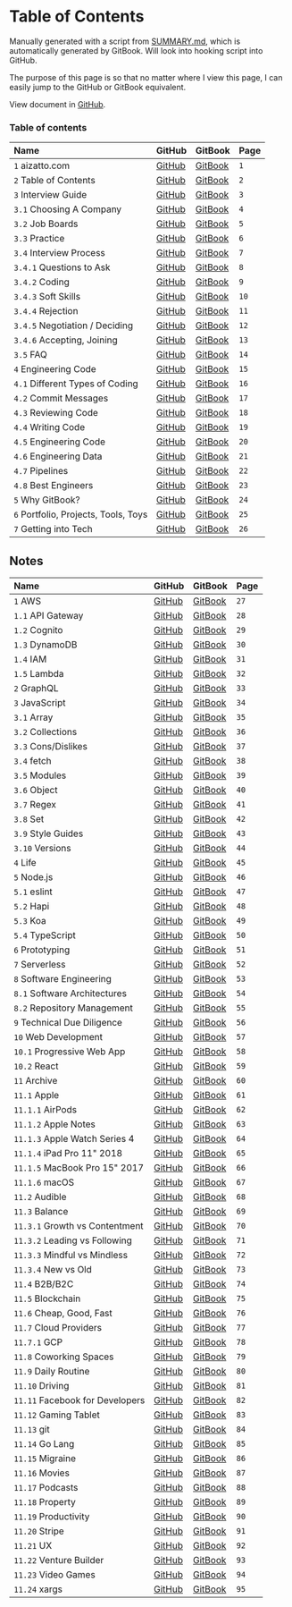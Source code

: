 # Table of Contents

Manually generated with a script from [SUMMARY.md](https://github.com/aizatto/gitbook-public/blob/master/SUMMARY.md), which is automatically generated by GitBook. Will look into hooking script into GitHub.

The purpose of this page is so that no matter where I view this page, I can easily jump to the GitHub or GitBook equivalent.

View document in [GitHub](https://github.com/aizatto/gitbook-public/blob/master/table-of-contents.md).

### Table of contents

| Name | GitHub | GitBook | Page |
| :--- | :--- | :--- | :--- |
| `1` aizatto.com | [GitHub](https://github.com/aizatto/gitbook-public/blob/master/README.md) | [GitBook](https://www.aizatto.com/README.md) | `1` |
| `2` Table of Contents | [GitHub](https://github.com/aizatto/gitbook-public/blob/master/table-of-contents.md) | [GitBook](https://www.aizatto.com/table-of-contents.md) | `2` |
| `3` Interview Guide | [GitHub](https://github.com/aizatto/gitbook-public/blob/master/interview-guide/README.md) | [GitBook](https://www.aizatto.com/interview-guide/README.md) | `3` |
| `3.1` Choosing A Company | [GitHub](https://github.com/aizatto/gitbook-public/blob/master/interview-guide/choosing-a-company.md) | [GitBook](https://www.aizatto.com/interview-guide/choosing-a-company.md) | `4` |
| `3.2` Job Boards | [GitHub](https://github.com/aizatto/gitbook-public/blob/master/interview-guide/job-boards.md) | [GitBook](https://www.aizatto.com/interview-guide/job-boards.md) | `5` |
| `3.3` Practice | [GitHub](https://github.com/aizatto/gitbook-public/blob/master/interview-guide/practice.md) | [GitBook](https://www.aizatto.com/interview-guide/practice.md) | `6` |
| `3.4` Interview Process | [GitHub](https://github.com/aizatto/gitbook-public/blob/master/interview-guide/interview-process/README.md) | [GitBook](https://www.aizatto.com/interview-guide/interview-process/README.md) | `7` |
| `3.4.1` Questions to Ask | [GitHub](https://github.com/aizatto/gitbook-public/blob/master/interview-guide/interview-process/questions-to-ask.md) | [GitBook](https://www.aizatto.com/interview-guide/interview-process/questions-to-ask.md) | `8` |
| `3.4.2` Coding | [GitHub](https://github.com/aizatto/gitbook-public/blob/master/interview-guide/interview-process/coding.md) | [GitBook](https://www.aizatto.com/interview-guide/interview-process/coding.md) | `9` |
| `3.4.3` Soft Skills | [GitHub](https://github.com/aizatto/gitbook-public/blob/master/interview-guide/interview-process/soft-skills.md) | [GitBook](https://www.aizatto.com/interview-guide/interview-process/soft-skills.md) | `10` |
| `3.4.4` Rejection | [GitHub](https://github.com/aizatto/gitbook-public/blob/master/interview-guide/interview-process/rejection.md) | [GitBook](https://www.aizatto.com/interview-guide/interview-process/rejection.md) | `11` |
| `3.4.5` Negotiation / Deciding | [GitHub](https://github.com/aizatto/gitbook-public/blob/master/interview-guide/interview-process/negotiation.md) | [GitBook](https://www.aizatto.com/interview-guide/interview-process/negotiation.md) | `12` |
| `3.4.6` Accepting, Joining | [GitHub](https://github.com/aizatto/gitbook-public/blob/master/interview-guide/interview-process/accepting.md) | [GitBook](https://www.aizatto.com/interview-guide/interview-process/accepting.md) | `13` |
| `3.5` FAQ | [GitHub](https://github.com/aizatto/gitbook-public/blob/master/interview-guide/faq.md) | [GitBook](https://www.aizatto.com/interview-guide/faq.md) | `14` |
| `4` Engineering Code | [GitHub](https://github.com/aizatto/gitbook-public/blob/master/engineering-code/README.md) | [GitBook](https://www.aizatto.com/engineering-code/README.md) | `15` |
| `4.1` Different Types of Coding | [GitHub](https://github.com/aizatto/gitbook-public/blob/master/engineering-code/different-types-of-coding.md) | [GitBook](https://www.aizatto.com/engineering-code/different-types-of-coding.md) | `16` |
| `4.2` Commit Messages | [GitHub](https://github.com/aizatto/gitbook-public/blob/master/engineering-code/commit-messages.md) | [GitBook](https://www.aizatto.com/engineering-code/commit-messages.md) | `17` |
| `4.3` Reviewing Code | [GitHub](https://github.com/aizatto/gitbook-public/blob/master/engineering-code/reviewing-code.md) | [GitBook](https://www.aizatto.com/engineering-code/reviewing-code.md) | `18` |
| `4.4` Writing Code | [GitHub](https://github.com/aizatto/gitbook-public/blob/master/engineering-code/writing-code.md) | [GitBook](https://www.aizatto.com/engineering-code/writing-code.md) | `19` |
| `4.5` Engineering Code | [GitHub](https://github.com/aizatto/gitbook-public/blob/master/engineering-code/engineering-code-1.md) | [GitBook](https://www.aizatto.com/engineering-code/engineering-code-1.md) | `20` |
| `4.6` Engineering Data | [GitHub](https://github.com/aizatto/gitbook-public/blob/master/engineering-code/engineering-data.md) | [GitBook](https://www.aizatto.com/engineering-code/engineering-data.md) | `21` |
| `4.7` Pipelines | [GitHub](https://github.com/aizatto/gitbook-public/blob/master/engineering-code/pipelines.md) | [GitBook](https://www.aizatto.com/engineering-code/pipelines.md) | `22` |
| `4.8` Best Engineers | [GitHub](https://github.com/aizatto/gitbook-public/blob/master/engineering-code/best-engineers.md) | [GitBook](https://www.aizatto.com/engineering-code/best-engineers.md) | `23` |
| `5` Why GitBook? | [GitHub](https://github.com/aizatto/gitbook-public/blob/master/why-gitbook.md) | [GitBook](https://www.aizatto.com/why-gitbook.md) | `24` |
| `6` Portfolio, Projects, Tools, Toys | [GitHub](https://github.com/aizatto/gitbook-public/blob/master/projects-tools-toys.md) | [GitBook](https://www.aizatto.com/projects-tools-toys.md) | `25` |
| `7` Getting into Tech | [GitHub](https://github.com/aizatto/gitbook-public/blob/master/getting-into-tech.md) | [GitBook](https://www.aizatto.com/getting-into-tech.md) | `26` |

## Notes

| Name | GitHub | GitBook | Page |
| :--- | :--- | :--- | :--- |
| `1` AWS | [GitHub](https://github.com/aizatto/gitbook-public/blob/master/notes/aws/README.md) | [GitBook](https://www.aizatto.com/notes/aws/README.md) | `27` |
| `1.1` API Gateway | [GitHub](https://github.com/aizatto/gitbook-public/blob/master/notes/aws/api-gateway.md) | [GitBook](https://www.aizatto.com/notes/aws/api-gateway.md) | `28` |
| `1.2` Cognito | [GitHub](https://github.com/aizatto/gitbook-public/blob/master/notes/aws/cognito.md) | [GitBook](https://www.aizatto.com/notes/aws/cognito.md) | `29` |
| `1.3` DynamoDB | [GitHub](https://github.com/aizatto/gitbook-public/blob/master/notes/aws/dynamodb.md) | [GitBook](https://www.aizatto.com/notes/aws/dynamodb.md) | `30` |
| `1.4` IAM | [GitHub](https://github.com/aizatto/gitbook-public/blob/master/notes/aws/iam.md) | [GitBook](https://www.aizatto.com/notes/aws/iam.md) | `31` |
| `1.5` Lambda | [GitHub](https://github.com/aizatto/gitbook-public/blob/master/notes/aws/lambda.md) | [GitBook](https://www.aizatto.com/notes/aws/lambda.md) | `32` |
| `2` GraphQL | [GitHub](https://github.com/aizatto/gitbook-public/blob/master/notes/graphql.md) | [GitBook](https://www.aizatto.com/notes/graphql.md) | `33` |
| `3` JavaScript | [GitHub](https://github.com/aizatto/gitbook-public/blob/master/notes/javascript/README.md) | [GitBook](https://www.aizatto.com/notes/javascript/README.md) | `34` |
| `3.1` Array | [GitHub](https://github.com/aizatto/gitbook-public/blob/master/notes/javascript/array.md) | [GitBook](https://www.aizatto.com/notes/javascript/array.md) | `35` |
| `3.2` Collections | [GitHub](https://github.com/aizatto/gitbook-public/blob/master/notes/javascript/collections.md) | [GitBook](https://www.aizatto.com/notes/javascript/collections.md) | `36` |
| `3.3` Cons/Dislikes | [GitHub](https://github.com/aizatto/gitbook-public/blob/master/notes/javascript/cons-dislikes.md) | [GitBook](https://www.aizatto.com/notes/javascript/cons-dislikes.md) | `37` |
| `3.4` fetch | [GitHub](https://github.com/aizatto/gitbook-public/blob/master/notes/javascript/fetch.md) | [GitBook](https://www.aizatto.com/notes/javascript/fetch.md) | `38` |
| `3.5` Modules | [GitHub](https://github.com/aizatto/gitbook-public/blob/master/notes/javascript/modules.md) | [GitBook](https://www.aizatto.com/notes/javascript/modules.md) | `39` |
| `3.6` Object | [GitHub](https://github.com/aizatto/gitbook-public/blob/master/notes/javascript/object.md) | [GitBook](https://www.aizatto.com/notes/javascript/object.md) | `40` |
| `3.7` Regex | [GitHub](https://github.com/aizatto/gitbook-public/blob/master/notes/javascript/regex.md) | [GitBook](https://www.aizatto.com/notes/javascript/regex.md) | `41` |
| `3.8` Set | [GitHub](https://github.com/aizatto/gitbook-public/blob/master/notes/javascript/set.md) | [GitBook](https://www.aizatto.com/notes/javascript/set.md) | `42` |
| `3.9` Style Guides | [GitHub](https://github.com/aizatto/gitbook-public/blob/master/notes/javascript/style-guides.md) | [GitBook](https://www.aizatto.com/notes/javascript/style-guides.md) | `43` |
| `3.10` Versions | [GitHub](https://github.com/aizatto/gitbook-public/blob/master/notes/javascript/versions.md) | [GitBook](https://www.aizatto.com/notes/javascript/versions.md) | `44` |
| `4` Life | [GitHub](https://github.com/aizatto/gitbook-public/blob/master/notes/success.md) | [GitBook](https://www.aizatto.com/notes/success.md) | `45` |
| `5` Node.js | [GitHub](https://github.com/aizatto/gitbook-public/blob/master/notes/node.js/README.md) | [GitBook](https://www.aizatto.com/notes/node.js/README.md) | `46` |
| `5.1` eslint | [GitHub](https://github.com/aizatto/gitbook-public/blob/master/notes/node.js/eslint.md) | [GitBook](https://www.aizatto.com/notes/node.js/eslint.md) | `47` |
| `5.2` Hapi | [GitHub](https://github.com/aizatto/gitbook-public/blob/master/notes/node.js/hapi.md) | [GitBook](https://www.aizatto.com/notes/node.js/hapi.md) | `48` |
| `5.3` Koa | [GitHub](https://github.com/aizatto/gitbook-public/blob/master/notes/node.js/koa.md) | [GitBook](https://www.aizatto.com/notes/node.js/koa.md) | `49` |
| `5.4` TypeScript | [GitHub](https://github.com/aizatto/gitbook-public/blob/master/notes/node.js/typescript.md) | [GitBook](https://www.aizatto.com/notes/node.js/typescript.md) | `50` |
| `6` Prototyping | [GitHub](https://github.com/aizatto/gitbook-public/blob/master/notes/prototyping.md) | [GitBook](https://www.aizatto.com/notes/prototyping.md) | `51` |
| `7` Serverless | [GitHub](https://github.com/aizatto/gitbook-public/blob/master/notes/serverless.md) | [GitBook](https://www.aizatto.com/notes/serverless.md) | `52` |
| `8` Software Engineering | [GitHub](https://github.com/aizatto/gitbook-public/blob/master/notes/software-engineering/README.md) | [GitBook](https://www.aizatto.com/notes/software-engineering/README.md) | `53` |
| `8.1` Software Architectures | [GitHub](https://github.com/aizatto/gitbook-public/blob/master/notes/software-engineering/software-architectures.md) | [GitBook](https://www.aizatto.com/notes/software-engineering/software-architectures.md) | `54` |
| `8.2` Repository Management | [GitHub](https://github.com/aizatto/gitbook-public/blob/master/notes/software-engineering/repository-management.md) | [GitBook](https://www.aizatto.com/notes/software-engineering/repository-management.md) | `55` |
| `9` Technical Due Diligence | [GitHub](https://github.com/aizatto/gitbook-public/blob/master/notes/technical-due-diligence.md) | [GitBook](https://www.aizatto.com/notes/technical-due-diligence.md) | `56` |
| `10` Web Development | [GitHub](https://github.com/aizatto/gitbook-public/blob/master/notes/web-development/README.md) | [GitBook](https://www.aizatto.com/notes/web-development/README.md) | `57` |
| `10.1` Progressive Web App | [GitHub](https://github.com/aizatto/gitbook-public/blob/master/notes/web-development/progressive-web-app.md) | [GitBook](https://www.aizatto.com/notes/web-development/progressive-web-app.md) | `58` |
| `10.2` React | [GitHub](https://github.com/aizatto/gitbook-public/blob/master/notes/web-development/react.md) | [GitBook](https://www.aizatto.com/notes/web-development/react.md) | `59` |
| `11` Archive | [GitHub](https://github.com/aizatto/gitbook-public/blob/master/notes/archive/README.md) | [GitBook](https://www.aizatto.com/notes/archive/README.md) | `60` |
| `11.1` Apple | [GitHub](https://github.com/aizatto/gitbook-public/blob/master/notes/archive/apple/README.md) | [GitBook](https://www.aizatto.com/notes/archive/apple/README.md) | `61` |
| `11.1.1` AirPods | [GitHub](https://github.com/aizatto/gitbook-public/blob/master/notes/archive/apple/airpods.md) | [GitBook](https://www.aizatto.com/notes/archive/apple/airpods.md) | `62` |
| `11.1.2` Apple Notes | [GitHub](https://github.com/aizatto/gitbook-public/blob/master/notes/archive/apple/apple-notes.md) | [GitBook](https://www.aizatto.com/notes/archive/apple/apple-notes.md) | `63` |
| `11.1.3` Apple Watch Series 4 | [GitHub](https://github.com/aizatto/gitbook-public/blob/master/notes/archive/apple/apple-watch.md) | [GitBook](https://www.aizatto.com/notes/archive/apple/apple-watch.md) | `64` |
| `11.1.4` iPad Pro 11" 2018 | [GitHub](https://github.com/aizatto/gitbook-public/blob/master/notes/archive/apple/ipad-pro.md) | [GitBook](https://www.aizatto.com/notes/archive/apple/ipad-pro.md) | `65` |
| `11.1.5` MacBook Pro 15" 2017 | [GitHub](https://github.com/aizatto/gitbook-public/blob/master/notes/archive/apple/macbook-pro.md) | [GitBook](https://www.aizatto.com/notes/archive/apple/macbook-pro.md) | `66` |
| `11.1.6` macOS | [GitHub](https://github.com/aizatto/gitbook-public/blob/master/notes/archive/apple/new-mac.md) | [GitBook](https://www.aizatto.com/notes/archive/apple/new-mac.md) | `67` |
| `11.2` Audible | [GitHub](https://github.com/aizatto/gitbook-public/blob/master/notes/archive/audible.md) | [GitBook](https://www.aizatto.com/notes/archive/audible.md) | `68` |
| `11.3` Balance | [GitHub](https://github.com/aizatto/gitbook-public/blob/master/notes/archive/balance/README.md) | [GitBook](https://www.aizatto.com/notes/archive/balance/README.md) | `69` |
| `11.3.1` Growth vs Contentment | [GitHub](https://github.com/aizatto/gitbook-public/blob/master/notes/archive/balance/growth-vs-contentment.md) | [GitBook](https://www.aizatto.com/notes/archive/balance/growth-vs-contentment.md) | `70` |
| `11.3.2` Leading vs Following | [GitHub](https://github.com/aizatto/gitbook-public/blob/master/notes/archive/balance/leading-vs-following.md) | [GitBook](https://www.aizatto.com/notes/archive/balance/leading-vs-following.md) | `71` |
| `11.3.3` Mindful vs Mindless | [GitHub](https://github.com/aizatto/gitbook-public/blob/master/notes/archive/balance/mindful-vs-mindless.md) | [GitBook](https://www.aizatto.com/notes/archive/balance/mindful-vs-mindless.md) | `72` |
| `11.3.4` New vs Old | [GitHub](https://github.com/aizatto/gitbook-public/blob/master/notes/archive/balance/new-vs-old.md) | [GitBook](https://www.aizatto.com/notes/archive/balance/new-vs-old.md) | `73` |
| `11.4` B2B/B2C | [GitHub](https://github.com/aizatto/gitbook-public/blob/master/notes/archive/b2b-b2c.md) | [GitBook](https://www.aizatto.com/notes/archive/b2b-b2c.md) | `74` |
| `11.5` Blockchain | [GitHub](https://github.com/aizatto/gitbook-public/blob/master/notes/archive/blockchain.md) | [GitBook](https://www.aizatto.com/notes/archive/blockchain.md) | `75` |
| `11.6` Cheap, Good, Fast | [GitHub](https://github.com/aizatto/gitbook-public/blob/master/notes/archive/cheap-good-fast.md) | [GitBook](https://www.aizatto.com/notes/archive/cheap-good-fast.md) | `76` |
| `11.7` Cloud Providers | [GitHub](https://github.com/aizatto/gitbook-public/blob/master/notes/archive/cloud-providers/README.md) | [GitBook](https://www.aizatto.com/notes/archive/cloud-providers/README.md) | `77` |
| `11.7.1` GCP | [GitHub](https://github.com/aizatto/gitbook-public/blob/master/notes/archive/cloud-providers/gcp.md) | [GitBook](https://www.aizatto.com/notes/archive/cloud-providers/gcp.md) | `78` |
| `11.8` Coworking Spaces | [GitHub](https://github.com/aizatto/gitbook-public/blob/master/notes/archive/coworking-spaces.md) | [GitBook](https://www.aizatto.com/notes/archive/coworking-spaces.md) | `79` |
| `11.9` Daily Routine | [GitHub](https://github.com/aizatto/gitbook-public/blob/master/notes/archive/daily-routine.md) | [GitBook](https://www.aizatto.com/notes/archive/daily-routine.md) | `80` |
| `11.10` Driving | [GitHub](https://github.com/aizatto/gitbook-public/blob/master/notes/archive/driving.md) | [GitBook](https://www.aizatto.com/notes/archive/driving.md) | `81` |
| `11.11` Facebook for Developers | [GitHub](https://github.com/aizatto/gitbook-public/blob/master/notes/archive/facebook-for-developers.md) | [GitBook](https://www.aizatto.com/notes/archive/facebook-for-developers.md) | `82` |
| `11.12` Gaming Tablet | [GitHub](https://github.com/aizatto/gitbook-public/blob/master/notes/archive/gaming-tablet.md) | [GitBook](https://www.aizatto.com/notes/archive/gaming-tablet.md) | `83` |
| `11.13` git | [GitHub](https://github.com/aizatto/gitbook-public/blob/master/notes/archive/git.md) | [GitBook](https://www.aizatto.com/notes/archive/git.md) | `84` |
| `11.14` Go Lang | [GitHub](https://github.com/aizatto/gitbook-public/blob/master/notes/archive/go-lang.md) | [GitBook](https://www.aizatto.com/notes/archive/go-lang.md) | `85` |
| `11.15` Migraine | [GitHub](https://github.com/aizatto/gitbook-public/blob/master/notes/archive/migraine.md) | [GitBook](https://www.aizatto.com/notes/archive/migraine.md) | `86` |
| `11.16` Movies | [GitHub](https://github.com/aizatto/gitbook-public/blob/master/notes/archive/movies.md) | [GitBook](https://www.aizatto.com/notes/archive/movies.md) | `87` |
| `11.17` Podcasts | [GitHub](https://github.com/aizatto/gitbook-public/blob/master/notes/archive/podcasts.md) | [GitBook](https://www.aizatto.com/notes/archive/podcasts.md) | `88` |
| `11.18` Property | [GitHub](https://github.com/aizatto/gitbook-public/blob/master/notes/archive/property.md) | [GitBook](https://www.aizatto.com/notes/archive/property.md) | `89` |
| `11.19` Productivity | [GitHub](https://github.com/aizatto/gitbook-public/blob/master/notes/archive/productivity.md) | [GitBook](https://www.aizatto.com/notes/archive/productivity.md) | `90` |
| `11.20` Stripe | [GitHub](https://github.com/aizatto/gitbook-public/blob/master/notes/archive/stripe.md) | [GitBook](https://www.aizatto.com/notes/archive/stripe.md) | `91` |
| `11.21` UX | [GitHub](https://github.com/aizatto/gitbook-public/blob/master/notes/archive/ux.md) | [GitBook](https://www.aizatto.com/notes/archive/ux.md) | `92` |
| `11.22` Venture Builder | [GitHub](https://github.com/aizatto/gitbook-public/blob/master/notes/archive/venture-builder.md) | [GitBook](https://www.aizatto.com/notes/archive/venture-builder.md) | `93` |
| `11.23` Video Games | [GitHub](https://github.com/aizatto/gitbook-public/blob/master/notes/archive/video-games.md) | [GitBook](https://www.aizatto.com/notes/archive/video-games.md) | `94` |
| `11.24` xargs | [GitHub](https://github.com/aizatto/gitbook-public/blob/master/notes/archive/xargs.md) | [GitBook](https://www.aizatto.com/notes/archive/xargs.md) | `95` |


